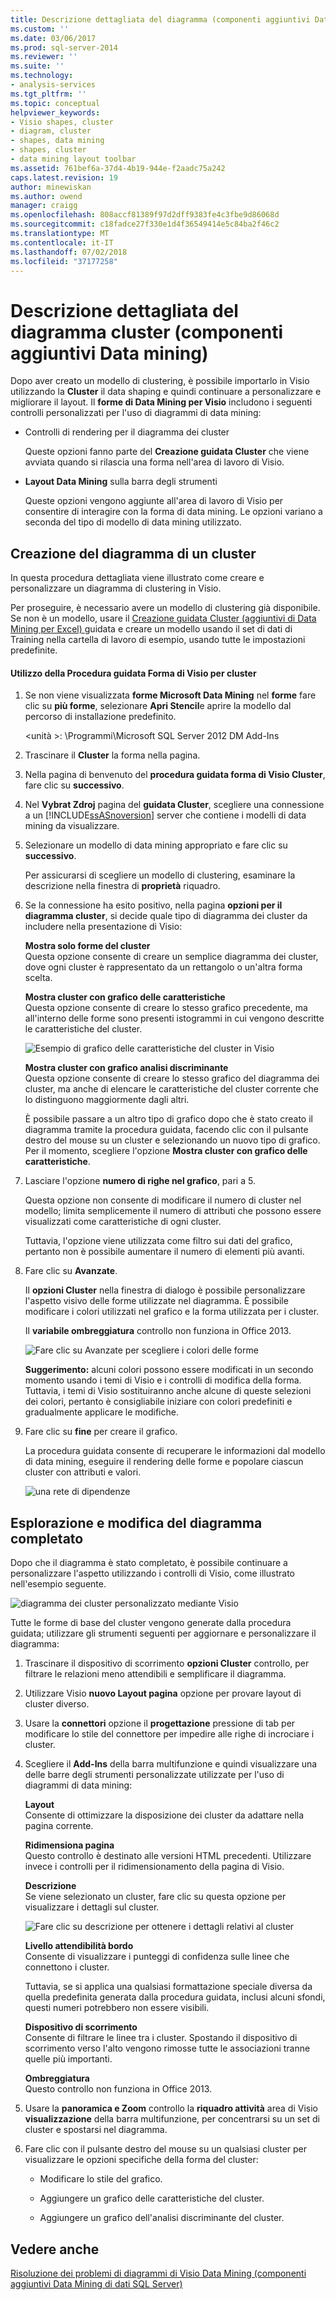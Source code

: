```yaml
---
title: Descrizione dettagliata del diagramma (componenti aggiuntivi Data Mining dei dati) del cluster | Microsoft Docs
ms.custom: ''
ms.date: 03/06/2017
ms.prod: sql-server-2014
ms.reviewer: ''
ms.suite: ''
ms.technology:
- analysis-services
ms.tgt_pltfrm: ''
ms.topic: conceptual
helpviewer_keywords:
- Visio shapes, cluster
- diagram, cluster
- shapes, data mining
- shapes, cluster
- data mining layout toolbar
ms.assetid: 761bef6a-37d4-4b19-944e-f2aadc75a242
caps.latest.revision: 19
author: minewiskan
ms.author: owend
manager: craigg
ms.openlocfilehash: 808accf81389f97d2dff9383fe4c3fbe9d86068d
ms.sourcegitcommit: c18fadce27f330e1d4f36549414e5c84ba2f46c2
ms.translationtype: MT
ms.contentlocale: it-IT
ms.lasthandoff: 07/02/2018
ms.locfileid: "37177258"
---
```

# <a name="cluster-diagram-walkthrough-data-mining-add-ins"></a>Descrizione dettagliata del diagramma cluster (componenti aggiuntivi Data mining)
  Dopo aver creato un modello di clustering, è possibile importarlo in Visio utilizzando la **Cluster** il data shaping e quindi continuare a personalizzare e migliorare il layout. Il **forme di Data Mining per Visio** includono i seguenti controlli personalizzati per l'uso di diagrammi di data mining:  
  
-   Controlli di rendering per il diagramma dei cluster  
  
     Queste opzioni fanno parte del **Creazione guidata Cluster** che viene avviata quando si rilascia una forma nell'area di lavoro di Visio.  
  
-   **Layout Data Mining** sulla barra degli strumenti  
  
     Queste opzioni vengono aggiunte all'area di lavoro di Visio per consentire di interagire con la forma di data mining. Le opzioni variano a seconda del tipo di modello di data mining utilizzato.  
  
## <a name="build-a-cluster-diagram"></a>Creazione del diagramma di un cluster  
 In questa procedura dettagliata viene illustrato come creare e personalizzare un diagramma di clustering in Visio.  
  
 Per proseguire, è necessario avere un modello di clustering già disponibile. Se non è un modello, usare il [Creazione guidata Cluster &#40;aggiuntivi di Data Mining per Excel&#41; ](cluster-wizard-data-mining-add-ins-for-excel.md) guidata e creare un modello usando il set di dati di Training nella cartella di lavoro di esempio, usando tutte le impostazioni predefinite.  
  
#### <a name="use-the-cluster-visio-shape-wizard"></a>Utilizzo della Procedura guidata Forma di Visio per cluster  
  
1.  Se non viene visualizzata **forme Microsoft Data Mining** nel **forme** fare clic su **più forme**, selezionare **Apri Stencil**e aprire la modello dal percorso di installazione predefinito.  
  
     \<unità >: \Programmi\Microsoft SQL Server 2012 DM Add-Ins  
  
2.  Trascinare il **Cluster** la forma nella pagina.  
  
3.  Nella pagina di benvenuto del **procedura guidata forma di Visio Cluster**, fare clic su **successivo**.  
  
4.  Nel **Vybrat Zdroj** pagina del **guidata Cluster**, scegliere una connessione a un [!INCLUDE[ssASnoversion](../includes/ssasnoversion-md.md)] server che contiene i modelli di data mining da visualizzare.  
  
5.  Selezionare un modello di data mining appropriato e fare clic su **successivo**.  
  
     Per assicurarsi di scegliere un modello di clustering, esaminare la descrizione nella finestra di **proprietà** riquadro.  
  
6.  Se la connessione ha esito positivo, nella pagina **opzioni per il diagramma cluster**, si decide quale tipo di diagramma dei cluster da includere nella presentazione di Visio:  
  
     **Mostra solo forme del cluster**  
     Questa opzione consente di creare un semplice diagramma dei cluster, dove ogni cluster è rappresentato da un rettangolo o un'altra forma scelta.  
  
     **Mostra cluster con grafico delle caratteristiche**  
     Questa opzione consente di creare lo stesso grafico precedente, ma all'interno delle forme sono presenti istogrammi in cui vengono descritte le caratteristiche del cluster.  
  
     ![Esempio di grafico delle caratteristiche del cluster in Visio](media/dm13-visio-cluster-samplecharshape.gif "esempio di grafico delle caratteristiche del cluster in Visio")  
  
     **Mostra cluster con grafico analisi discriminante**  
     Questa opzione consente di creare lo stesso grafico del diagramma dei cluster, ma anche di elencare le caratteristiche del cluster corrente che lo distinguono maggiormente dagli altri.  
  
     È possibile passare a un altro tipo di grafico dopo che è stato creato il diagramma tramite la procedura guidata, facendo clic con il pulsante destro del mouse su un cluster e selezionando un nuovo tipo di grafico. Per il momento, scegliere l'opzione **Mostra cluster con grafico delle caratteristiche**.  
  
7.  Lasciare l'opzione **numero di righe nel grafico**, pari a 5.  
  
     Questa opzione non consente di modificare il numero di cluster nel modello; limita semplicemente il numero di attributi che possono essere visualizzati come caratteristiche di ogni cluster.  
  
     Tuttavia, l'opzione viene utilizzata come filtro sui dati del grafico, pertanto non è possibile aumentare il numero di elementi più avanti.  
  
8.  Fare clic su **Avanzate**.  
  
     Il **opzioni Cluster** nella finestra di dialogo è possibile personalizzare l'aspetto visivo delle forme utilizzate nel diagramma. È possibile modificare i colori utilizzati nel grafico e la forma utilizzata per i cluster.  
  
     Il **variabile ombreggiatura** controllo non funziona in Office 2013.  
  
     ![Fare clic su Avanzate per scegliere i colori delle forme](media/dm13-visio-clusteroptions-advanced.gif "fare clic su Avanzate per scegliere i colori delle forme")  
  
     **Suggerimento:** alcuni colori possono essere modificati in un secondo momento usando i temi di Visio e i controlli di modifica della forma. Tuttavia, i temi di Visio sostituiranno anche alcune di queste selezioni dei colori, pertanto è consigliabile iniziare con colori predefiniti e gradualmente applicare le modifiche.  
  
9. Fare clic su **fine** per creare il grafico.  
  
     La procedura guidata consente di recuperare le informazioni dal modello di data mining, eseguire il rendering delle forme e popolare ciascun cluster con attributi e valori.  
  
     ![una rete di dipendenze](media/dm13-visiodepnet-defaultgraph.gif "una rete di dipendenze")  
  
## <a name="explore-and-modify-the-finished-diagram"></a>Esplorazione e modifica del diagramma completato  
 Dopo che il diagramma è stato completato, è possibile continuare a personalizzare l'aspetto utilizzando i controlli di Visio, come illustrato nell'esempio seguente.  
  
 ![diagramma dei cluster personalizzato mediante Visio](media/dm13-visio-clustercomplete1.gif "diagramma dei cluster personalizzato mediante Visio")  
  
 Tutte le forme di base del cluster vengono generate dalla procedura guidata; utilizzare gli strumenti seguenti per aggiornare e personalizzare il diagramma:  
  
1.  Trascinare il dispositivo di scorrimento **opzioni Cluster** controllo, per filtrare le relazioni meno attendibili e semplificare il diagramma.  
  
2.  Utilizzare Visio **nuovo Layout pagina** opzione per provare layout di cluster diverso.  
  
3.  Usare la **connettori** opzione il **progettazione** pressione di tab per modificare lo stile del connettore per impedire alle righe di incrociare i cluster.  
  
4.  Scegliere il **Add-Ins** della barra multifunzione e quindi visualizzare una delle barre degli strumenti personalizzate utilizzate per l'uso di diagrammi di data mining:  
  
     **Layout**  
     Consente di ottimizzare la disposizione dei cluster da adattare nella pagina corrente.  
  
     **Ridimensiona pagina**  
     Questo controllo è destinato alle versioni HTML precedenti. Utilizzare invece i controlli per il ridimensionamento della pagina di Visio.  
  
     **Descrizione**  
     Se viene selezionato un cluster, fare clic su questa opzione per visualizzare i dettagli sul cluster.  
  
     ![Fare clic su descrizione per ottenere i dettagli relativi al cluster](media/dm13-visio-cluster-description-control.gif "fare clic su descrizione per informazioni dettagliate sul cluster")  
  
     **Livello attendibilità bordo**  
     Consente di visualizzare i punteggi di confidenza sulle linee che connettono i cluster.  
  
     Tuttavia, se si applica una qualsiasi formattazione speciale diversa da quella predefinita generata dalla procedura guidata, inclusi alcuni sfondi, questi numeri potrebbero non essere visibili.  
  
     **Dispositivo di scorrimento**  
     Consente di filtrare le linee tra i cluster. Spostando il dispositivo di scorrimento verso l'alto vengono rimosse tutte le associazioni tranne quelle più importanti.  
  
     **Ombreggiatura**  
     Questo controllo non funziona in Office 2013.  
  
5.  Usare la **panoramica e Zoom** controllo la **riquadro attività** area di Visio **visualizzazione** della barra multifunzione, per concentrarsi su un set di cluster e spostarsi nel diagramma.  
  
6.  Fare clic con il pulsante destro del mouse su un qualsiasi cluster per visualizzare le opzioni specifiche della forma del cluster:  
  
    -   Modificare lo stile del grafico.  
  
    -   Aggiungere un grafico delle caratteristiche del cluster.  
  
    -   Aggiungere un grafico dell'analisi discriminante del cluster.  
  
## <a name="see-also"></a>Vedere anche  
 [Risoluzione dei problemi di diagrammi di Visio Data Mining &#40;componenti aggiuntivi Data Mining di dati SQL Server&#41;](troubleshooting-visio-data-mining-diagrams-sql-server-data-mining-add-ins.md)  
  
  
